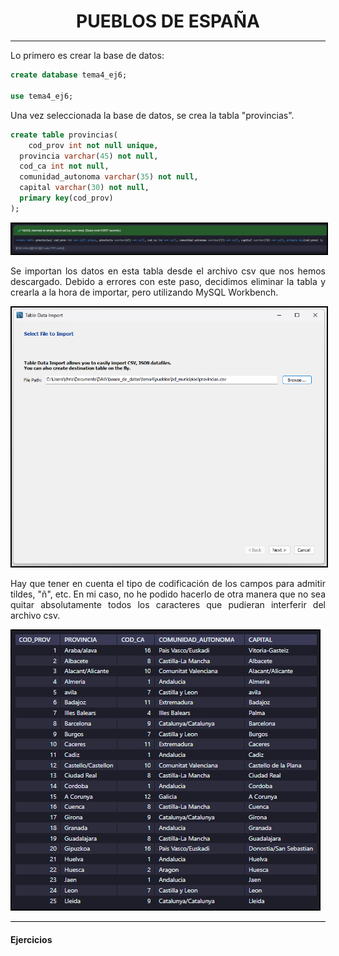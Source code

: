 <style>
  h1{
    border: none;
    margin-bottom: 0px;
    text-align: center;
    font-weight: bold;
  }

  img{
    border: 2px solid black;
  }

  p{
    text-align: justify;
  }

  .slim-line{
    border: none;
    height: 1px;
    color: black;
    background-color: black;
  }
</style>

<h1>PUEBLOS DE ESPAÑA</h1>

<hr>

<p>Lo primero es crear la base de datos:</p>

```sql
create database tema4_ej6;

use tema4_ej6;
```

<p>Una vez seleccionada la base de datos, se crea la tabla "provincias".</p>

```sql
create table provincias(
	cod_prov int not null unique,
  provincia varchar(45) not null,
  cod_ca int not null,
  comunidad_autonoma varchar(35) not null,
  capital varchar(30) not null,
  primary key(cod_prov)
);
```

<img src="img/tabla_provincias.png">

<p>Se importan los datos en esta tabla desde el archivo csv que nos hemos descargado. Debido a errores con este paso, decidimos eliminar la tabla y crearla a la hora de importar, pero utilizando MySQL Workbench.</p>

<img src="img/import_provincias.png">

<p>Hay que tener en cuenta el tipo de codificación de los campos para admitir tildes, "ñ", etc. En mi caso, no he podido hacerlo de otra manera que no sea quitar absolutamente todos los caracteres que pudieran interferir del archivo csv.</p>

<img src="img/importado_prov.png">

<hr class="slim-line">

<h4>Ejercicios</h4>

